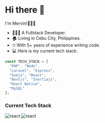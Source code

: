 # Hi there 👋

I'm Mervin!👨🏻‍💼

* 👨🏼‍💻 A Fullstack Developer.
* 🏠 Living in Cebu City, Philippines.
* ⏱ With 5+ years of experience writing code.
* 💻 Here is my current tech stack: 

```javascript
const TECH_STACK = [
  "PHP", "Node", 
  "Laravel", "Express", 
  "Vuejs", "React", 
  "Nextjs", "Inertiajs", 
  "React Native",
  "MySQL"
]; 
```

### Current Tech Stack
<img align="left" alt="react" src="https://img.shields.io/badge/PHP-%2336447f?style=for-the-badge&logo=php&logoColor=%23fff" />
<img align="left" alt="react" src="https://img.shields.io/badge/Node.js-%2343853Df?style=for-the-badge&logo=node.js&logoColor=%23fff" />
